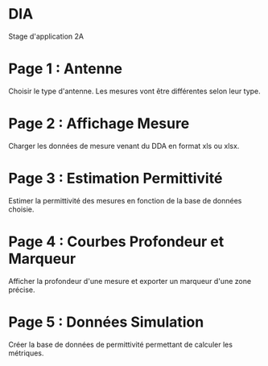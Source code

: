 # DIA
Stage d'application 2A


# Page 1 : Antenne
Choisir le type d'antenne. Les mesures vont être différentes selon leur type.

# Page 2 : Affichage Mesure
Charger les données de mesure venant du DDA en format xls ou xlsx.

# Page 3 : Estimation Permittivité
Estimer la permittivité des mesures en fonction de la base de données choisie.

# Page 4 : Courbes Profondeur et Marqueur
Afficher la profondeur d'une mesure et exporter un marqueur d'une zone précise.

# Page 5 : Données Simulation
Créer la base de données de permittivité permettant de calculer les métriques.
